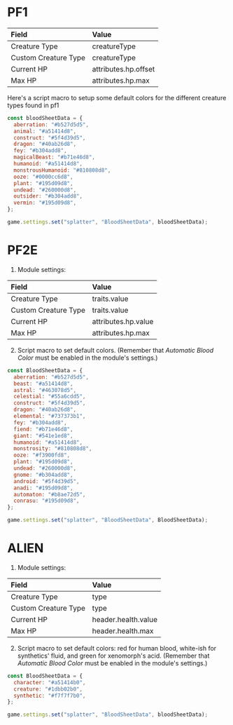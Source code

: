
# PF1

| Field | Value |
|:---|:---|
| Creature Type | creatureType |
| Custom Creature Type | creatureType |
| Current HP | attributes.hp.offset |
| Max HP | attributes.hp.max |

Here's a script macro to setup some default colors for the different creature types found in pf1

```js
const bloodSheetData = {
  aberration: "#b527d5d5",
  animal: "#a51414d8",
  construct: "#5f4d39d5",
  dragon: "#40ab26d8",
  fey: "#b304add8",
  magicalBeast: "#b71e46d8",
  humanoid: "#a51414d8",
  monstrousHumanoid: "#810808d8",
  ooze: "#0000cc6d8",
  plant: "#195d09d8",
  undead: "#260000d8",
  outsider: "#b304add8",
  vermin: "#195d09d8",
};

game.settings.set("splatter", "BloodSheetData", bloodSheetData);
```

# PF2E

1. Module settings:

| Field | Value |
|:---|:---|
| Creature Type | traits.value |
| Custom Creature Type | traits.value |
| Current HP | attributes.hp.value |
| Max HP | attributes.hp.max |

2. Script macro to set default colors. (Remember that *Automatic Blood Color* must be enabled in the module's settings.)

```js
const BloodSheetData = {
  aberration: "#b527d5d5",
  beast: "#a51414d8",
  astral: "#463078d5",
  celestial: "#55a6cdd5",
  construct: "#5f4d39d5",
  dragon: "#40ab26d8",
  elemental: "#737373b1",
  fey: "#b304add8",
  fiend: "#b71e46d8",
  giant: "#541e1ed8",
  humanoid: "#a51414d8",
  monstrosity: "#810808d8",
  ooze: "#f3900fd8",
  plant: "#195d09d8",
  undead: "#260000d8",
  gnome: "#b304add8",
  android: "#5f4d39d5",
  anadi: "#195d09d8",
  automaton: "#b8ae72d5",
  conrasu: "#195d09d8",
};

game.settings.set("splatter", "BloodSheetData", BloodSheetData);
```

# ALIEN

1. Module settings:

| Field | Value |
|:---|:---|
| Creature Type | type |
| Custom Creature Type | type |
| Current HP | header.health.value |
| Max HP | header.health.max |

2. Script macro to set default colors: red for human blood, white-ish for synthetics' fluid, and green for xenomorph's acid. (Remember that *Automatic Blood Color* must be enabled in the module's settings.)

```js
const BloodSheetData = {
  character: "#a51414b0",
  creature: "#1dbb02b0",
  synthetic: "#f7f7f7b0",
};

game.settings.set("splatter", "BloodSheetData", bloodSheetData);
```


